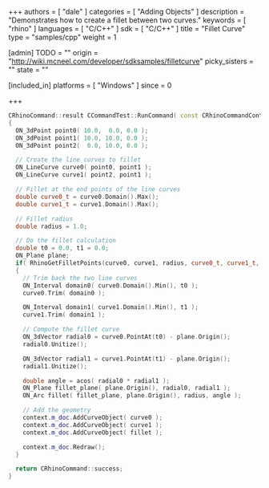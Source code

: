 +++
authors = [ "dale" ]
categories = [ "Adding Objects" ]
description = "Demonstrates how to create a fillet between two curves."
keywords = [ "rhino" ]
languages = [ "C/C++" ]
sdk = [ "C/C++" ]
title = "Fillet Curve"
type = "samples/cpp"
weight = 1

[admin]
TODO = ""
origin = "http://wiki.mcneel.com/developer/sdksamples/filletcurve"
picky_sisters = ""
state = ""

[included_in]
platforms = [ "Windows" ]
since = 0

+++

```cpp
CRhinoCommand::result CCommandTest::RunCommand( const CRhinoCommandContext& context )
{
  ON_3dPoint point0( 10.0,  0.0, 0.0 );
  ON_3dPoint point1( 10.0, 10.0, 0.0 );
  ON_3dPoint point2(  0.0, 10.0, 0.0 );

  // Create the line curves to fillet
  ON_LineCurve curve0( point0, point1 );
  ON_LineCurve curve1( point2, point1 );

  // Fillet at the end points of the line curves
  double curve0_t = curve0.Domain().Max();
  double curve1_t = curve1.Domain().Max();

  // Fillet radius
  double radius = 1.0;

  // Do the fillet calculation
  double t0 = 0.0, t1 = 0.0;
  ON_Plane plane;
  if( RhinoGetFilletPoints(curve0, curve1, radius, curve0_t, curve1_t, t0, t1, plane) )
  {
    // Trim back the two line curves
    ON_Interval domain0( curve0.Domain().Min(), t0 );
    curve0.Trim( domain0 );

    ON_Interval domain1( curve1.Domain().Min(), t1 );
    curve1.Trim( domain1 );

    // Compute the fillet curve
    ON_3dVector radial0 = curve0.PointAt(t0) - plane.Origin();
    radial0.Unitize();

    ON_3dVector radial1 = curve1.PointAt(t1) - plane.Origin();
    radial1.Unitize();

    double angle = acos( radial0 * radial1 );
    ON_Plane fillet_plane( plane.Origin(), radial0, radial1 );
    ON_Arc fillet( fillet_plane, plane.Origin(), radius, angle );

    // Add the geometry
    context.m_doc.AddCurveObject( curve0 );
    context.m_doc.AddCurveObject( curve1 );
    context.m_doc.AddCurveObject( fillet );

    context.m_doc.Redraw();
  }

  return CRhinoCommand::success;
}
```
